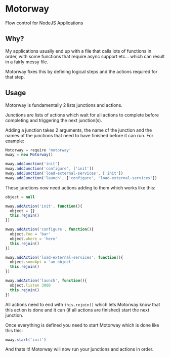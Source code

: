 # Motorway

Flow control for NodeJS Applications

## Why?

My applications usually end up with a file that calls lots of functions in order, with some functions that require async support etc... which can result in a fairly messy file.

Motorway fixes this by defining logical steps and the actions required for that step.

## Usage

Motorway is fundamentally 2 lists junctions and actions.

Junctions are lists of actions which wait for all actions to complete before completing and triggering the next junction(s).

Adding a junction takes 2 arguments, the name of the junction and the names of the junctions that need to have finished before it can run. For example:

```javascript
Motorway = require 'motorway'
mway = new Motorway()

mway.addJunction('init')
mway.addJunction('configure', ['init'])
mway.addJunction('load-external-services', ['init'])
mway.addJunction('launch', ['configure', 'load-external-services'])
```

These junctions now need actions adding to them which works like this:

```javascript
object = null

mway.addAction('init', function(){
  object = {}
  this.rejoin()
})

mway.addAction('configure', function(){
  object.foo = 'bar'
  object.where = 'here'
  this.rejoin()
})

mway.addAction('load-external-services', function(){
  object.someApi = 'an object'
  this.rejoin()
})

mway.addAction('launch', function(){
  object.listen 3000
  this.rejoin()
})
```

All actions need to end with `this.rejoin()` which lets Motorway know that this action is done and it can (if all actions are finished) start the next junction.

Once everything is defined you need to start Motorway which is done like this this:

```javascript
mway.start('init')
```

And thats it! Motorway will now run your junctions and actions in order.
